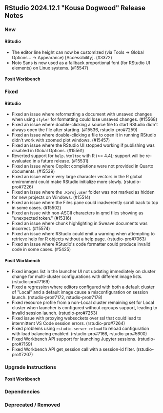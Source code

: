 ## RStudio 2024.12.1 "Kousa Dogwood" Release Notes

### New

#### RStudio
- The editor line height can now be customized (via Tools -> Global Options... -> Appearance) [Accessibility]. (#3372)
- Noto Sans is now used as a fallback proportional font (for RStudio UI elements) on Linux systems. (#15547)

#### Posit Workbench

### Fixed

#### RStudio
- Fixed an issue where reformatting a document with unsaved changes when using `styler` for formatting could lose unsaved changes. (#15568)
- Fixed an issue where double-clicking a source file to start RStudio didn't always open the file after starting. (#15536, rstudio-pro#7259)
- Fixed an issue where double-clicking a file to open it in running RStudio didn't work with zoomed plot windows. (#15457)
- Fixed an issue where the RStudio UI stopped working if publishing was disabled in Global Options. (#15561)
- Reverted support for `help.htmltoc` with R (>= 4.4); support will be re-evaluated in a future release. (#15531)
- Fixed an issue where Copilot completions were not provided in Quarto documents. (#15539)
- Fixed an issue where very large character vectors in the R global environment could make RStudio initialize more slowly. (rstudio-pro#7226)
- Fixed an issue where the `.Rproj.user` folder was not marked as hidden for new projects on Windows. (#15514)
- Fixed an issue where the Files pane could inadverently scroll back to top in some cases. (#15502)
- Fixed an issue with non-ASCII characters in qmd files showing as "unexpected token." (#15316)
- Fixed an issue where chunk highlighting in Sweave documents was incorrect. (#15574)
- Fixed an issue where RStudio could emit a warning when attempting to retrieve help for R objects without a help page. (rstudio-pro#7063)
- Fixed an issue where RStudio's code formatter could produce invalid code in some cases. (#5425)

#### Posit Workbench
- Fixed images list in the launcher UI not updating immediately on cluster change for multi-cluster configurations with different image lists. (rstudio-pro#7169)
- Fixed a regression where editors configured with both a default cluster of "Local" and a default image cause a misconfiguration on session launch. (rstudio-pro#7172, rstudio-pro#7178)
- Fixed resource profile from a non-Local cluster remaining set for Local cluster when launcher is configured without cgroups support, leading to invalid session launch. (rstudio-pro#7253)
- Fixed issue with proxying websockets over ssl that could lead to intermittent VS Code session errors. (rstudio-pro#7264)
- Fixed problems using `rstudio-server reload` to reload configuration with load balancing enabled. (rstudio-pro#7166, rstudio-pro#5600)
- Fixed Workbench API support for launching Jupyter sessions. (rstudio-pro#7159)
- Fixed Workbench API get_session call with a session-id filter. (rstudio-pro#7207)

### Upgrade Instructions

#### Posit Workbench

### Dependencies

### Deprecated / Removed
